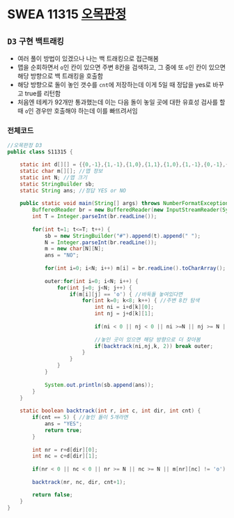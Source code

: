 # SWEA 11315 [오목판정](https://swexpertacademy.com/main/code/problem/problemDetail.do?contestProbId=AXaSUPYqPYMDFASQ#;return%20false;)
`D3` `구현` `백트래킹`
---
- 여러 풀이 방법이 있겠으나 나는 백 트래킹으로 접근해봄
- 맵을 순회하면서 `o`인 칸이 있으면 주변 8칸을 검색하고, 그 중에 또 `o`인 칸이 있으면 해당 방향으로 백 트래킹을 호출함
- 해당 방향으로 돌이 놓인 갯수를 `cnt`에 저장하는데 이게 5일 때 정답을 yes로 바꾸고 true를 리턴함
- 처음엔 테케가 92개만 통과했는데 이는 다음 돌이 놓일 곳에 대한 유효성 검사를 할 때 `o`인 경우만 호출해야 하는데 이를 빠뜨려서임

### 전체코드
```java
//오목판정 D3
public class S11315 {

	static int d[][] = {{0,-1},{1,-1},{1,0},{1,1},{1,0},{1,-1},{0,-1},{-1,-1}};
	static char m[][]; //맵 정보
	static int N; //맵 크기
	static StringBuilder sb;
	static String ans; //정답 YES or NO
	
	public static void main(String[] args) throws NumberFormatException, IOException {
		BufferedReader br = new BufferedReader(new InputStreamReader(System.in));
		int T = Integer.parseInt(br.readLine());
		
		for(int t=1; t<=T; t++) {
			sb = new StringBuilder("#").append(t).append(" "); 
			N = Integer.parseInt(br.readLine());
			m = new char[N][N];
			ans = "NO";
			
			for(int i=0; i<N; i++) m[i] = br.readLine().toCharArray();
			
			outer:for(int i=0; i<N; i++) {
				for(int j=0; j<N; j++) {
					if(m[i][j] == 'o') { //바둑돌 놓여있다면
						for(int k=0; k<8; k++) { //주변 8칸 탐색
							int ni = i+d[k][0];
							int nj = j+d[k][1];
							
							if(ni < 0 || nj < 0 || ni >=N || nj >= N || m[ni][nj] != 'o') continue;
							
							//놓인 곳이 있으면 해당 방향으로 더 찾아봄
							if(backtrack(ni,nj,k, 2)) break outer;
						}
					}
				}
			}
			
			System.out.println(sb.append(ans));
		}
	}
	
	static boolean backtrack(int r, int c, int dir, int cnt) {
		if(cnt == 5) { //놓인 돌이 5개라면
			ans = "YES";
			return true;
		}
		
		int nr = r+d[dir][0];
		int nc = c+d[dir][1];
		
		if(nr < 0 || nc < 0 || nr >= N || nc >= N || m[nr][nc] != 'o') return false;
		
		backtrack(nr, nc, dir, cnt+1);

		return false;
	}
}

```
